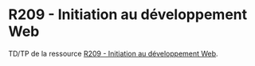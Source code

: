 # R209 - Initiation au développement Web

TD/TP de la ressource
[R209 - Initiation au développement Web](https://chamilo.univ-grenoble-alpes.fr/courses/IUT1RT1R209).